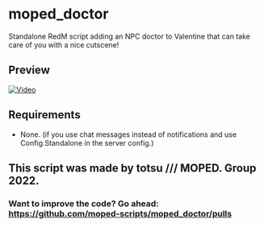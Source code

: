 # moped_doctor
Standalone RedM script adding an NPC doctor to Valentine that can take care of you with a nice cutscene!

## Preview
[![Video](https://media.discordapp.net/attachments/734422132406222848/951957478734704640/unknown.png?width=960&height=514)](https://youtu.be/pRhzE4hmN4s)

## Requirements
- None. (if you use chat messages instead of notifications and use Config.Standalone in the server config.)

## This script was made by totsu /// MOPED. Group 2022. 

### Want to improve the code? Go ahead: https://github.com/moped-scripts/moped_doctor/pulls
